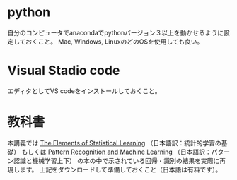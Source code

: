 # python
自分のコンピュータでanacondaでpythonバージョン３以上を動かせるように設定しておくこと。
Mac, Windows, LinuxのどのOSを使用しても良い。

# Visual Stadio code
エディタとしてVS codeをインストールしておくこと。

# 教科書
本講義では
[The Elements of Statistical Learning](https://hastie.su.domains/ElemStatLearn/)
（日本語訳：統計的学習の基礎）
もしくは
[Pattern Recognition and Machine Learning](https://www.microsoft.com/en-us/research/uploads/prod/2006/01/Bishop-Pattern-Recognition-and-Machine-Learning-2006.pdf)
（日本語訳：パターン認識と機械学習上下）
の本の中で示されている回帰・識別の結果を実際に再現します。
上記をダウンロードして準備しておくこと（日本語は有料です）。